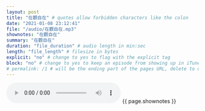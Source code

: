 ```yaml
---
layout: post
title: "在觀自在" # quotes allow forbidden characters like the colon
date: "2021-01-08 23:12:41"
file: "/audio/在觀自在.mp3"
shownotes: "在觀自在"
summary: "在觀自在"
duration: "file_duration" # audio length in min:sec
length: "file_length" # filesize in bytes
explicit: "no" # change to yes to flag with the explicit tag
block: "no" # change to yes to keep an episode from showing up in iTunes
# permalink: /1 # will be the ending part of the pages URL, delete to default to the title
---
```


<audio controls>
<source src="{{site.url}}{{site.baseurl}}{{ page.file }}" type="audio/x-mp3">
Your browser does not support the audio element.
</audio>
{{ page.shownotes }}
